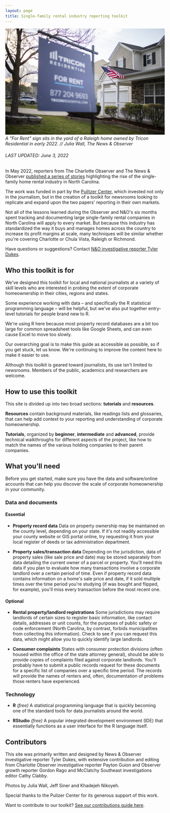 ```yaml
---
layout: page
title: Single-family rental industry reporting toolkit
---
```


![A "For Rent" sign sits in the yard of a Raleigh home owned by Tricon Residential in early 2022. // Julia Wall](/assets/images/tricon_flag_jmw.JPG)
*A "For Rent" sign sits in the yard of a Raleigh home owned by Tricon Residential in early 2022. // Julia Wall, The News & Observer*

###### LAST UPDATED: June 3, 2022

In May 2022, reporters from The Charlotte Observer and The News & Observer [published a series of stories](https://www.charlotteobserver.com/topics/security_for_sale) highlighting the rise of the single-family home rental industry in North Carolina.

The work was funded in part by the [Pulitzer Center](https://pulitzercenter.org/), which invested not only in the journalism, but in the creation of a toolkit for newsrooms looking to replicate and expand upon the two papers' reporting in their own markets.

Not all of the lessons learned during the Observer and N&O's six months spent tracking and documenting large single-family rental companies in North Carolina will apply to every market. But because this industry has standardized the way it buys and manages homes across the country to increase its profit margins at scale, many techniques will be similar whether you're covering Charlotte or Chula Vista, Raleigh or Richmond.

Have questions or suggestions? Contact [N&O investigative reporter Tyler Dukes](mailto:mtdukes@newsobserver.com).

## Who this toolkit is for

We've designed this toolkit for local and national journalists at a variety of skill levels who are interested in probing the extent of corporate homeownership in their cities, regions and states.

Some experience working with data – and specifically the R statistical programming language – will be helpful, but we've also put together entry-level tutorials for people brand new to R.

We're using R here because most property record databases are a bit too large for common spreadsheet tools like Google Sheets, and can even cause Excel to move too slowly. 

Our overarching goal is to make this guide as accessible as possible, so if you get stuck, let us know. We're continuing to improve the content here to make it easier to use.

Although this toolkit is geared toward journalists, its use isn't limited to newsrooms. Members of the public, academics and researchers are welcome.

## How to use this toolkit
This site is divided up into two broad sections: **tutorials** and **resources**.

**Resources** contain background materials, like readings lists and glossaries, that can help add context to your reporting and understanding of corporate homeownership.

**Tutorials**, organized by **beginner**, **intermediate** and **advanced**, provide technical walkthroughs for different aspects of the project, like how to match the names of the various holding companies to their parent companies.

## What you'll need

Before you get started, make sure you have the data and software/online accounts that can help you discover the scale of corporate homeownership in your community.

### Data and documents

#### Essential 
- **Property record data** Data on property ownership may be maintained on the county level, depending on your state. If it's not readily accessible your county website or GIS portal online, try requesting it from your local register of deeds or tax administration department.

- **Property sales/transaction data** Depending on the jurisdiction, data of property sales (like sale price and date) may be stored separately from data detailing the current owner of a parcel or property. You'll need this data if you plan to evaluate how many transactions involve a corporate landlord over a certain period of time. Even if property record data contains information on a home's sale price and date, if it sold multiple times over the time period you're studying (if was bought and flipped, for example), you'll miss every transaction before the most recent one.

#### Optional
 
 - **Rental property/landlord registrations** Some jurisdictions may require landlords of certain sizes to register basic information, like contact details, addresses or unit counts, for the purposes of public safety or code enforcement (North Carolina, by contrast, forbids municipalities from collecting this information). Check to see if you can request this data, which might allow you to quickly identify large landlords.

 - **Consumer complaints** States with consumer protection divisions (often housed within the office of the state attorney general), should be able to provide copies of complaints filed against corporate landlords. You'll probably have to submit a public records request for these documents for a specific list of companies over a specific time period. The records will provide the names of renters and, often, documentation of problems those renters have experienced.

### Technology

- **R** *(free)* A statistical programming language that is quickly becoming one of the standard tools for data journalists around the world.

- **RStudio** *(free)* A popular integrated development environment (IDE) that essentially functions as a user interface for the R language itself. 

## Contributors
This site was primarily written and designed by News & Observer investigative reporter Tyler Dukes, with extensive contribution and editing from Charlotte Observer investigative reporter Payton Guion and Observer growth reporter Gordon Rago and McClatchy Southeast investigations editor Cathy Clabby.

Photos by Julia Wall, Jeff Siner and Khadejeh Nikoyeh.

Special thanks to the Pulizer Center for its generous support of this work.

Want to contribute to our toolkit? [See our contributions guide here](https://github.com/mcclatchy-southeast/sfr-toolkit/blob/main/CONTRIBUTING.md).
